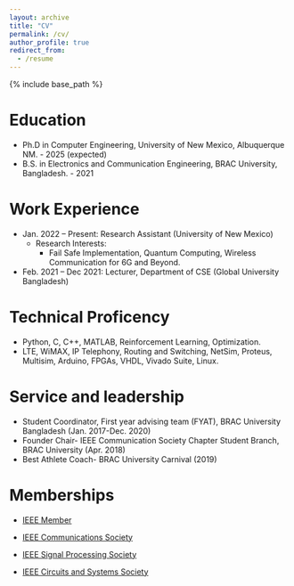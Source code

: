 ```yaml
---
layout: archive
title: "CV"
permalink: /cv/
author_profile: true
redirect_from:
  - /resume
---
```


{% include base_path %}

Education
======
* Ph.D in Computer Engineering, University of New Mexico, Albuquerque NM. - 2025 (expected)
* B.S. in Electronics and Communication Engineering, BRAC University, Bangladesh. - 2021

Work Experience
======
* Jan. 2022 – Present: Research Assistant (University of New Mexico)
  * Research Interests: 
    - Fail Safe Implementation, Quantum Computing, Wireless Communication for 6G and Beyond.
* Feb. 2021 – Dec 2021: Lecturer, Department of CSE (Global University Bangladesh)

Technical Proficency
======
*	Python, C, C++, MATLAB, Reinforcement Learning, Optimization.
*	LTE, WiMAX, IP Telephony, Routing and Switching, NetSim, Proteus, Multisim, Arduino, FPGAs, VHDL, Vivado Suite, Linux.

Service and leadership
======
* Student Coordinator, First year advising team (FYAT), BRAC University Bangladesh (Jan. 2017-Dec. 2020)
* Founder Chair- IEEE Communication Society Chapter Student Branch, BRAC University (Apr. 2018)
* Best Athlete Coach- BRAC University Carnival (2019)

Memberships
======
- <p><a href="https://anindyabal.github.io/files/A1.pdf" target="_blank">IEEE Member</a></p>
- <p><a href="https://anindyabal.github.io/files/A3.pdf" target="_blank">IEEE Communications Society</a></p>
- <p><a href="https://anindyabal.github.io/files/A4.pdf" target="_blank">IEEE Signal Processing Society</a></p>
- <p><a href="https://anindyabal.github.io/files/A5.pdf" target="_blank">IEEE Circuits and Systems Society</a></p>
